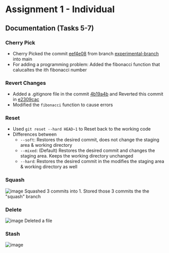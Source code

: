 # Assignment 1 - Individual
## Documentation (Tasks 5-7)
### Cherry Pick
* Cherry Picked the commit [eef4e08](https://github.com/annayPaul/git-assignment-1/commit/eef4e08d8f182e9ee2f0ec1c3baed1eb3ab94bb5) from branch [experimental-branch](https://github.com/annayPaul/git-assignment-1/compare/experimental-branch) into main
* For adding a programming problem: Added the fibonacci function that calucaltes the ith fibonacci number
### Revert Changes
* Added a .gitignore file in the commit [4b19a4b](https://github.com/annayPaul/git-assignment-1/commit/4b19a4bfd7d157b7838cefcd8560abc30d7210d4) and Reverted this commit in [e2309cac](https://github.com/annayPaul/git-assignment-1/commit/e2309cacab60ce846587065d77ef7a1fd7e11d2f)
* Modified the `fibonacci` function to cause errors
### Reset
* Used `git reset --hard HEAD~1` to Reset back to the working code
* Differences between
  - `--soft`: Restores the desired commit, does not change the staging area & working directory
  -   `--mixed`: (Default) Restores the desired commit and changes the staging area. Keeps the working directory unchanged
  -   `--hard`: Restores the desired commit in the modifies the staging area & working directory as well 
### Squash
![image](https://github.com/annayPaul/git-assignment-1/assets/168059220/6f3644be-35df-4954-b039-b7594eae1eb1)
Squashed 3 commits into 1. Stored those 3 commits the the "squash" branch

### Delete
![image](https://github.com/annayPaul/git-assignment-1/assets/168059220/085ad02b-6ff6-4767-9f00-0acebd890d8e)
Deleted a file
### Stash
![image](https://github.com/annayPaul/git-assignment-1/assets/168059220/5eb99880-b754-4369-bd1a-6758c96162bb)
